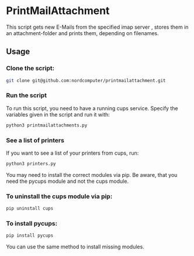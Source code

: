 # PrintMailAttachment
This script gets new E-Mails from the specified imap server , stores them in an attachment-folder and prints them, depending on filenames.


## Usage


### Clone the script:
```bash
git clone git@github.com:nordcomputer/printmailattachment.git
```

### Run the script
To run this script, you need to have a running cups service.
Specify the variables given in the script and run it with:

```bash
python3 printmailattachments.py
```

### See a list of printers
If you want to see a list of your printers from cups, run:

```bash
python3 printers.py
```


You may need to install the correct modules via pip.
Be aware, that you need the pycups module and not the cups module.

### To uninstall the cups module via pip:

```bash
pip uninstall cups
```


### To install pycups:

```bash
pip install pycups
```


You can use the same method to install missing modules.
